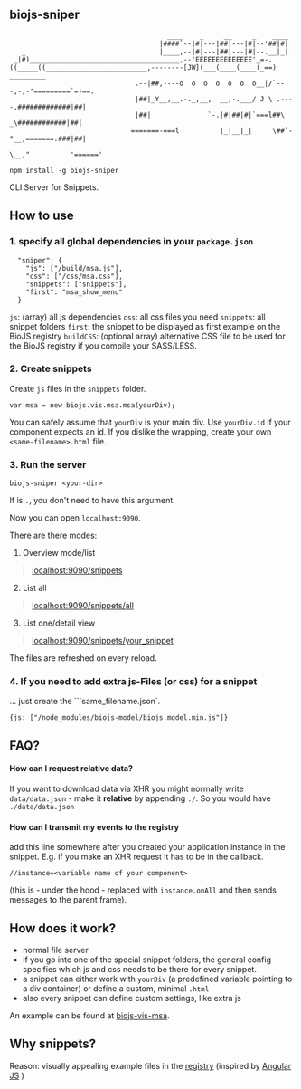 biojs-sniper
-------------

```
                                       ____    _     __     _    ____
                                     |####`--|#|---|##|---|#|--'##|#|
   _                                 |____,--|#|---|##|---|#|--.__|_|
 _|#)_____________________________________,--'EEEEEEEEEEEEEE'_=-.
((_____((_________________________,--------[JW](___(____(____(_==)        _________
                               .--|##,----o  o  o  o  o  o  o__|/`---,-,-'=========`=+==.
                               |##|_Y__,__.-._,__,  __,-.___/ J \ .----.#############|##|
                               |##|              `-.|#|##|#|`===l##\   _\############|##|
                              =======-===l          |_|__|_|     \##`-"__,=======.###|##|
                                                                  \__,"          '======'

 ```


```
npm install -g biojs-sniper
```

CLI Server for Snippets.

How to use
----------

### 1. specify all global dependencies in your `package.json`

```
  "sniper": {
    "js": ["/build/msa.js"],
    "css": ["/css/msa.css"],
    "snippets": ["snippets"],
    "first": "msa_show_menu"
  }

```

`js`: (array) all js dependencies
`css`: all css files you need
`snippets`: all snippet folders
`first`: the snippet to be displayed as first example on the BioJS registry
`buildCSS`: (optional array) alternative CSS file to be used for the BioJS registry if you compile your SASS/LESS.


### 2. Create snippets

Create `js` files in the `snippets` folder.

```
var msa = new biojs.vis.msa.msa(yourDiv);
```

You can safely assume that `yourDiv` is your main div. Use `yourDiv.id` if your component expects an id.
If you dislike the wrapping, create your own `<same-filename>.html` file.

### 3. Run the server

```
biojs-sniper <your-dir>
```

If <your-dir> is `.`, you don't need to have this argument.

Now you can open `localhost:9090`.

There are there modes:

1) Overview mode/list

> [localhost:9090/snippets](http://localhost:9090/snippets)

2) List all

> [localhost:9090/snippets/all](http://localhost:9090/snippets/all)

3) List one/detail view

> [localhost:9090/snippets/your_snippet](http://localhost:9090/snippets/your_snippet])

The files are refreshed on every reload.

### 4. If you need to add extra js-Files (or css) for a snippet

... just create the ```same_filename.json`.

```
{js: ["/node_modules/biojs-model/biojs.model.min.js"]}
```

FAQ?
-----

#### How can I request relative data?

If you want to download data via XHR you might normally write `data/data.json` - make it __relative__ by appending `./`.
So you would have `./data/data.json`

#### How can I transmit my events to the registry

add this line somewhere after you created your application instance in the snippet.
E.g. if you make an XHR request it has to be in the callback.

```
//instance=<variable name of your component>
```

(this is - under the hood - replaced with `instance.onAll` and then sends messages to the parent frame).


How does it work?
----------

* normal file server
* if you go into one of the special snippet folders, the general config specifies which js and css needs to be there for every snippet.
* a snippet can either work with `yourDiv` (a predefined variable pointing to a div container) or define a custom, minimal `.html`
* also every snippet can define custom settings, like extra js 

An example can be found at [biojs-vis-msa](https://github.com/greenify/biojs-vis-msa/tree/master/snippets).

Why snippets?
---------------------------

Reason: visually appealing example files in the [registry](http://registry.biojs.net/client/#/detail/biojs-vis-msa) (inspired by [Angular JS](https://docs.angularjs.org/api/ng/directive/ngClick) )
